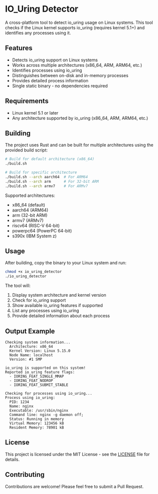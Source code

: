 # IO_Uring Detector

A cross-platform tool to detect io_uring usage on Linux systems. This tool checks if the Linux kernel supports io_uring (requires kernel 5.1+) and identifies any processes using it.

## Features

- Detects io_uring support on Linux systems
- Works across multiple architectures (x86_64, ARM, ARM64, etc.)
- Identifies processes using io_uring
- Distinguishes between on-disk and in-memory processes
- Provides detailed process information
- Single static binary - no dependencies required

## Requirements

- Linux kernel 5.1 or later
- Any architecture supported by io_uring (x86_64, ARM, ARM64, etc.)

## Building

The project uses Rust and can be built for multiple architectures using the provided build script:

```bash
# Build for default architecture (x86_64)
./build.sh

# Build for specific architecture
./build.sh --arch aarch64  # For ARM64
./build.sh --arch arm      # For 32-bit ARM
./build.sh --arch armv7    # For ARMv7
```

Supported architectures:
- x86_64 (default)
- aarch64 (ARM64)
- arm (32-bit ARM)
- armv7 (ARMv7)
- riscv64 (RISC-V 64-bit)
- powerpc64 (PowerPC 64-bit)
- s390x (IBM System z)

## Usage

After building, copy the binary to your Linux system and run:

```bash
chmod +x io_uring_detector
./io_uring_detector
```

The tool will:
1. Display system architecture and kernel version
2. Check for io_uring support
3. Show available io_uring features if supported
4. List any processes using io_uring
5. Provide detailed information about each process

## Output Example

```
Checking system information...
  Architecture: x86_64
  Kernel Version: Linux 5.15.0
  Node Name: localhost
  Version: #1 SMP

io_uring is supported on this system!
Reported io_uring feature flags:
  - IORING_FEAT_SINGLE_MMAP
  - IORING_FEAT_NODROP
  - IORING_FEAT_SUBMIT_STABLE

Checking for processes using io_uring...
Process using io_uring:
  PID: 1234
  Name: nginx
  Executable: /usr/sbin/nginx
  Command line: nginx -g daemon off;
  Status: Running in memory
  Virtual Memory: 123456 kB
  Resident Memory: 78901 kB
```

## License

This project is licensed under the MIT License - see the [LICENSE](LICENSE) file for details.

## Contributing

Contributions are welcome! Please feel free to submit a Pull Request. 
